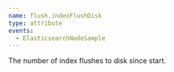 ```yaml
---
name: flush.indexFlushDisk
type: attribute
events:
  - ElasticsearchNodeSample
---
```


The number of index flushes to disk since start.